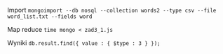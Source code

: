 Import
``mongoimport --db nosql --collection words2 --type csv --file word_list.txt --fields word``

Map reduce
``time mongo < zad3_1.js``

Wyniki
``db.result.find({ value : { $type : 3 } });``
